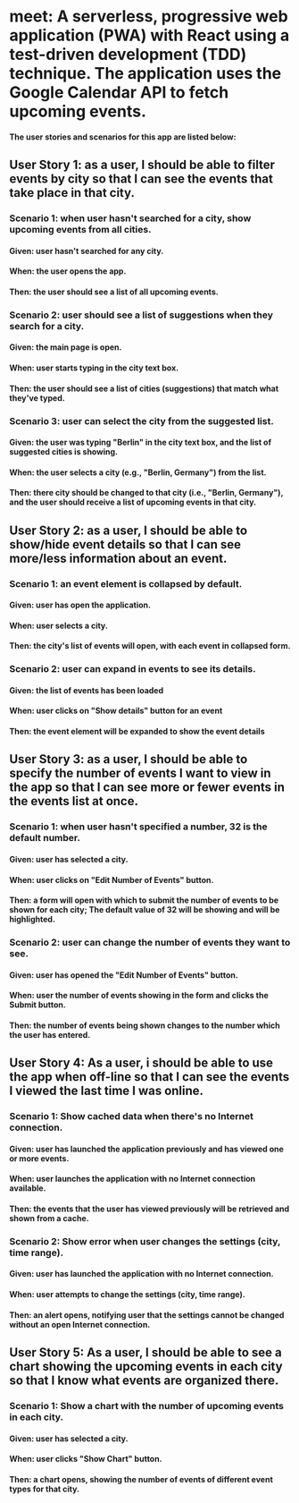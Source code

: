 # meet: A serverless, progressive web application (PWA) with React using a test-driven development (TDD) technique. The application uses the Google Calendar API to fetch upcoming events.


#### **The user stories and scenarios for this app are listed below:**

## User Story 1: as a user, I should be able to filter events by city so that I can see the events that take place in that city.

### **Scenario 1:** when user hasn't searched for a city, show upcoming events from all cities.

#### **Given:** user hasn't searched for any city.

#### **When:** the user opens the app.

#### **Then:** the user should see a list of all upcoming events.

### **Scenario 2:** user should see a list of suggestions when they search for a city.

#### **Given:** the main page is open.

#### **When:** user starts typing in the city text box.

#### **Then:** the user should see a list of cities (suggestions) that match what they've typed.

### **Scenario 3:** user can select the city from the suggested list.

#### **Given:** the user was typing "Berlin" in the city text box, and the list of suggested cities is showing.

#### **When:** the user selects a city (e.g., "Berlin, Germany") from the list.

#### **Then:** there city should be changed to that city (i.e., "Berlin, Germany"), and the user should receive a list of upcoming events in that city.

## User Story 2: as a user, I should be able to show/hide event details so that I can see more/less information about an event.

### **Scenario 1:** an event element is collapsed by default.

#### **Given:** user has open the application.

#### **When:** user selects a city.

#### **Then:** the city's list of events will open, with each event in collapsed form.

### **Scenario 2:** user can expand in events to see its details.

#### **Given:** the list of events has been loaded

#### **When:** user clicks on "Show details" button for an event

#### **Then:** the event element will be expanded to show the event details

## User Story 3: as a user, I should be able to specify the number of events I want to view in the app so that I can see more or fewer events in the events list at once.

### **Scenario 1:** when user hasn't specified a number, 32 is the default number.

#### **Given:** user has selected a city.

#### **When:** user clicks on "Edit Number of Events" button.

#### **Then:** a form will open with which to submit the number of events to be shown for each city; The default value of 32 will be showing and will be highlighted.

### **Scenario 2:** user can change the number of events they want to see.

#### **Given:** user has opened the "Edit Number of Events" button.

#### **When:** user the number of events showing in the form and clicks the Submit button.

#### **Then:** the number of events being shown changes to the number which the user has entered.

## User Story 4: As a user, i should be able to use the app when off-line so that I can see the events I viewed the last time I was online.

### **Scenario 1:** Show cached data when there's no Internet connection.

#### **Given:** user has launched the application previously and has viewed one or more events.

#### **When:** user launches the application with no Internet connection available.

#### **Then:** the events that the user has viewed previously will be retrieved and shown from a cache.

### **Scenario 2:** Show error when user changes the settings (city, time range).

#### **Given:** user has launched the application with no Internet connection.

#### **When:** user attempts to change the settings (city, time range).

#### **Then:** an alert opens, notifying user that the settings cannot be changed without an open Internet connection.

## User Story 5:  As a user, I should be able to see a chart showing the upcoming events in each city so that I know what events are organized there.

### **Scenario 1:**   Show a chart with the number of upcoming events in each city.

#### **Given:** user has selected a city.

#### **When:** user clicks "Show Chart" button.

#### **Then:** a chart opens, showing the number of events of different event types for that city.
